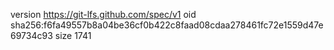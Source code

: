 version https://git-lfs.github.com/spec/v1
oid sha256:f6fa49557b8a04be36cf0b422c8faad08cdaa278461fc72e1559d47e69734c93
size 1741
